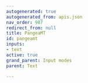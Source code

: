 ```yaml
---
autogenerated: true
autogenerated_from: apis.json
nav_order: 987
redirect_from: null
title: PangeaMT
id: pangeamt
inputs:
- text
active: true
grand_parent: Input modes
parent: Text

---
```


